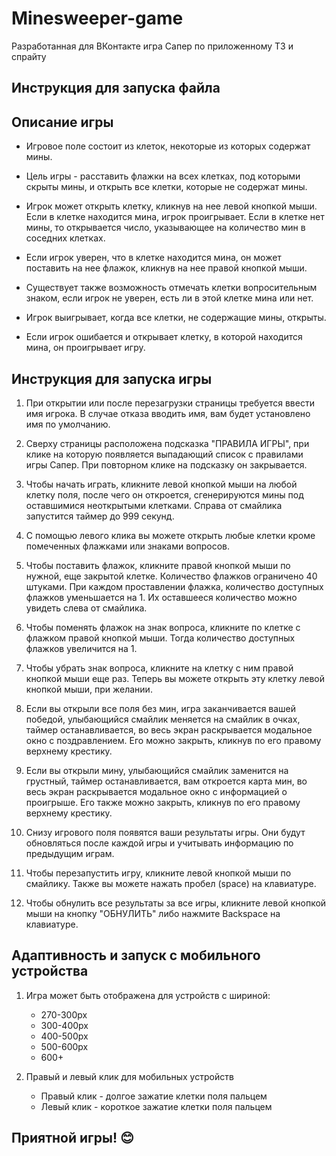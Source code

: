 # Minesweeper-game

Разработанная для ВКонтакте игра Сапер по приложенному ТЗ и спрайту

## Инструкция для запуска файла

## Описание игры

- Игровое поле состоит из клеток, некоторые из которых содержат мины.

- Цель игры - расставить флажки на всех клетках, под которыми скрыты мины, и открыть все клетки, которые не содержат мины.

- Игрок может открыть клетку, кликнув на нее левой кнопкой мыши. Если в клетке находится мина, игрок проигрывает. Если в клетке нет мины, то открывается число, указывающее на количество мин в соседних клетках.

- Если игрок уверен, что в клетке находится мина, он может поставить на нее флажок, кликнув на нее правой кнопкой мыши.

- Существует также возможность отмечать клетки вопросительным знаком, если игрок не уверен, есть ли в этой клетке мина или нет.

- Игрок выигрывает, когда все клетки, не содержащие мины, открыты.

- Если игрок ошибается и открывает клетку, в которой находится мина, он проигрывает игру.

## Инструкция для запуска игры

1. При открытии или после перезагрузки страницы требуется ввести имя игрока. В случае отказа вводить имя, вам будет установлено имя по умолчанию.

2. Сверху страницы расположена подсказка "ПРАВИЛА ИГРЫ", при клике на которую появляется выпадающий список с правилами игры Сапер. При повторном клике на подсказку он закрывается.

3. Чтобы начать играть, кликните левой кнопкой мыши на любой клетку поля, после чего он откроется, сгенерируются мины под оставшимися неоткрытыми клетками. Справа от смайлика запустится таймер до 999 секунд.

4. С помощью левого клика вы можете открыть любые клетки кроме помеченных флажками или знаками вопросов.

5. Чтобы поставить флажок, кликните правой кнопкой мыши по нужной, еще закрытой клетке. Количество флажков ограничено 40 штуками. При каждом проставлении флажка, количество доступных флажков уменьшается на 1. Их оставшееся количество можно увидеть слева от смайлика.

6. Чтобы поменять флажок на знак вопроса, кликните по клетке с флажком правой кнопкой мыши. Тогда количество доступных флажков увеличится на 1.

7. Чтобы убрать знак вопроса, кликните на клетку с ним правой кнопкой мыши еще раз. Теперь вы можете открыть эту клетку левой кнопкой мыши, при желании.

8. Если вы открыли все поля без мин, игра заканчивается вашей победой, улыбающийся смайлик меняется на смайлик в очках, таймер останавливается, во весь экран раскрывается модальное окно с поздравлением. Его можно закрыть, кликнув по его правому верхнему крестику.

9. Если вы открыли мину, улыбающийся смайлик заменится на грустный, таймер останавливается, вам откроется карта мин, во весь экран раскрывается модальное окно с информацией о проигрыше. Его также можно закрыть, кликнув по его правому верхнему крестику.

10. Снизу игрового поля появятся ваши результаты игры. Они будут обновляться после каждой игры и учитывать информацию по предыдущим играм.

11. Чтобы перезапустить игру, кликните левой кнопкой мыши по смайлику. Также вы можете нажать пробел (space) на клавиатуре.

12. Чтобы обнулить все результаты за все игры, кликните левой кнопкой мыши на кнопку "ОБНУЛИТЬ" либо нажмите Backspace на клавиатуре.

## Адаптивность и запуск с мобильного устройства

1. Игра может быть отображена для устройств с шириной:

   - 270-300px
   - 300-400px
   - 400-500px
   - 500-600px
   - 600+

2. Правый и левый клик для мобильных устройств
   - Правый клик - долгое зажатие клетки поля пальцем
   - Левый клик - короткое зажатие клетки поля пальцем

## Приятной игры! 😊
